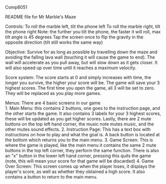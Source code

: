 Comp8051

README file for Mr Marble's Maze

Controls:
	To roll the marble left, tilt the phone left
	To roll the marble right, tilt the phone right
	Note: the further you tilt the phone, the faster it will roll, max tilt angle is 45 degrees
	Tap the screen once to flip the gravity in the opposite direction (tilt still works the same way)
	
Objective:
	Survive for as long as possible by travelling down the maze and avoiding the falling lava wall (touching it will cause the game to end).
	The wall will accelerate as you pull away, but will slow down as it gets closer. It will also speed up over time until it reaches a maximum velocity.

Score system:
	The score starts at 0 and simply increases with time, the longer you survive, the higher your score will be.
	The game will save your 3 highest scores. The first time you open the game, all 3 will be set to zero. They will be replaced as you play more games.
	
Menus:
	There are 4 basic screens in our game	
		1. Main Menu: this contains 2 buttons, one goes to the instruction page, and the other starts the game. It also contains 3 labels for your 3 highest scores, these will be updated as you get higher scores. Lastly, there are 2 mute buttons on the top left hand corner, the music note mutes music, and the other mutes sound effects.
		2. Instruction Page: This has a text box with instructions on how to play and what the goal is. A back button is located at the bottom which returns you to the main menu.
		3. Game Screen: This is where the game is played, like the main menu it contains the same 2 mute buttons in the top left corner, they perform the same function. There is also an "x" button in the lower left hand corner, pressing this quits the game (note, this will mean your score for that game will be discarded)
		4. Game Over Screen: This screen comes up when the player loses, it displays the player's score, as well as whether they obtained a high score. It also contains a button to return to the main menu.